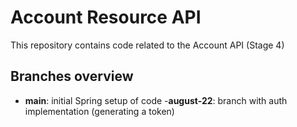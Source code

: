 # Account Resource API
This repository contains code related to the Account API (Stage 4)

## Branches overview

- **main**: initial Spring setup of code
-**august-22**: branch with auth implementation (generating a token)

  
  
